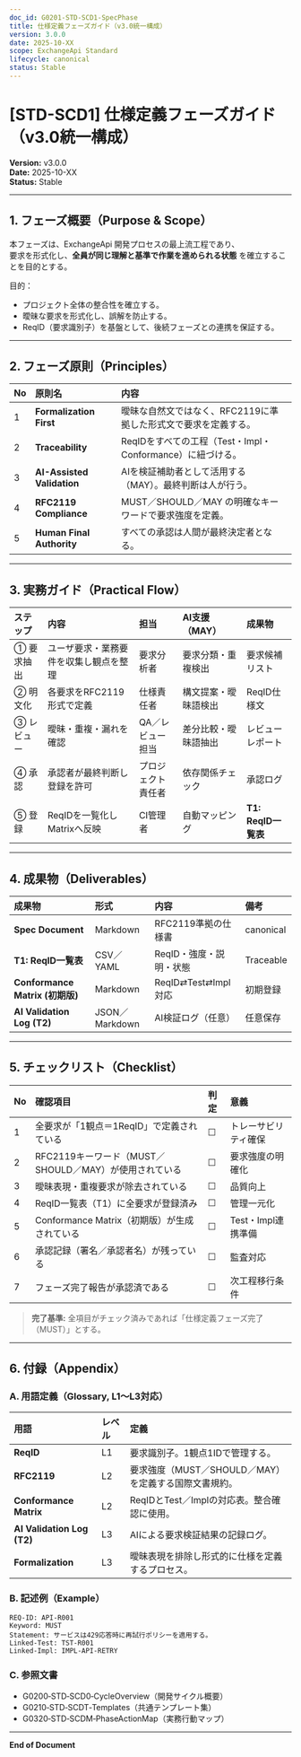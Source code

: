 ```yaml
---
doc_id: G0201-STD-SCD1-SpecPhase
title: 仕様定義フェーズガイド（v3.0統一構成）
version: 3.0.0
date: 2025-10-XX
scope: ExchangeApi Standard
lifecycle: canonical
status: Stable
---
```


# [STD-SCD1] 仕様定義フェーズガイド（v3.0統一構成）

**Version:** v3.0.0  
**Date:** 2025-10-XX  
**Status:** Stable  

---

## 1. フェーズ概要（Purpose & Scope）

本フェーズは、ExchangeApi 開発プロセスの最上流工程であり、  
要求を形式化し、**全員が同じ理解と基準で作業を進められる状態** を確立することを目的とする。  

目的：  
- プロジェクト全体の整合性を確立する。  
- 曖昧な要求を形式化し、誤解を防止する。  
- ReqID（要求識別子）を基盤として、後続フェーズとの連携を保証する。  

---

## 2. フェーズ原則（Principles）

| No | 原則名 | 内容 |
|:--|:--|:--|
| 1 | **Formalization First** | 曖昧な自然文ではなく、RFC2119に準拠した形式文で要求を定義する。 |
| 2 | **Traceability** | ReqIDをすべての工程（Test・Impl・Conformance）に紐づける。 |
| 3 | **AI-Assisted Validation** | AIを検証補助者として活用する（MAY）。最終判断は人が行う。 |
| 4 | **RFC2119 Compliance** | MUST／SHOULD／MAY の明確なキーワードで要求強度を定義。 |
| 5 | **Human Final Authority** | すべての承認は人間が最終決定者となる。 |

---

## 3. 実務ガイド（Practical Flow）

| ステップ | 内容 | 担当 | AI支援（MAY） | 成果物 |
|:--|:--|:--|:--|:--|
| ① 要求抽出 | ユーザ要求・業務要件を収集し観点を整理 | 要求分析者 | 要求分類・重複検出 | 要求候補リスト |
| ② 明文化 | 各要求をRFC2119形式で定義 | 仕様責任者 | 構文提案・曖昧語検出 | ReqID仕様文 |
| ③ レビュー | 曖昧・重複・漏れを確認 | QA／レビュー担当 | 差分比較・曖昧語抽出 | レビューレポート |
| ④ 承認 | 承認者が最終判断し登録を許可 | プロジェクト責任者 | 依存関係チェック | 承認ログ |
| ⑤ 登録 | ReqIDを一覧化しMatrixへ反映 | CI管理者 | 自動マッピング | **T1: ReqID一覧表** |

---

## 4. 成果物（Deliverables）

| 成果物 | 形式 | 内容 | 備考 |
|:--|:--|:--|:--|
| **Spec Document** | Markdown | RFC2119準拠の仕様書 | canonical |
| **T1: ReqID一覧表** | CSV／YAML | ReqID・強度・説明・状態 | Traceable |
| **Conformance Matrix (初期版)** | Markdown | ReqID⇄Test⇄Impl対応 | 初期登録 |
| **AI Validation Log (T2)** | JSON／Markdown | AI検証ログ（任意） | 任意保存 |

---

## 5. チェックリスト（Checklist）

| No | 確認項目 | 判定 | 意義 |
|:--|:--|:--|:--|
| 1 | 全要求が「1観点＝1ReqID」で定義されている | ☐ | トレーサビリティ確保 |
| 2 | RFC2119キーワード（MUST／SHOULD／MAY）が使用されている | ☐ | 要求強度の明確化 |
| 3 | 曖昧表現・重複要求が除去されている | ☐ | 品質向上 |
| 4 | ReqID一覧表（T1）に全要求が登録済み | ☐ | 管理一元化 |
| 5 | Conformance Matrix（初期版）が生成されている | ☐ | Test・Impl連携準備 |
| 6 | 承認記録（署名／承認者名）が残っている | ☐ | 監査対応 |
| 7 | フェーズ完了報告が承認済である | ☐ | 次工程移行条件 |

> **完了基準:** 全項目がチェック済みであれば「仕様定義フェーズ完了（MUST）」とする。

---

## 6. 付録（Appendix）

### A. 用語定義（Glossary, L1〜L3対応）
| 用語 | レベル | 定義 |
|:--|:--|:--|
| **ReqID** | L1 | 要求識別子。1観点1IDで管理する。 |
| **RFC2119** | L2 | 要求強度（MUST／SHOULD／MAY）を定義する国際文書規約。 |
| **Conformance Matrix** | L2 | ReqIDとTest／Implの対応表。整合確認に使用。 |
| **AI Validation Log (T2)** | L3 | AIによる要求検証結果の記録ログ。 |
| **Formalization** | L3 | 曖昧表現を排除し形式的に仕様を定義するプロセス。 |

### B. 記述例（Example）
```text
REQ-ID: API-R001
Keyword: MUST
Statement: サービスは429応答時に再試行ポリシーを適用する。
Linked-Test: TST-R001
Linked-Impl: IMPL-API-RETRY
```

### C. 参照文書
- G0200‑STD‑SCD0‑CycleOverview（開発サイクル概要）  
- G0210‑STD‑SCDT‑Templates（共通テンプレート集）  
- G0320‑STD‑SCDM‑PhaseActionMap（実務行動マップ）  

---

**End of Document**
